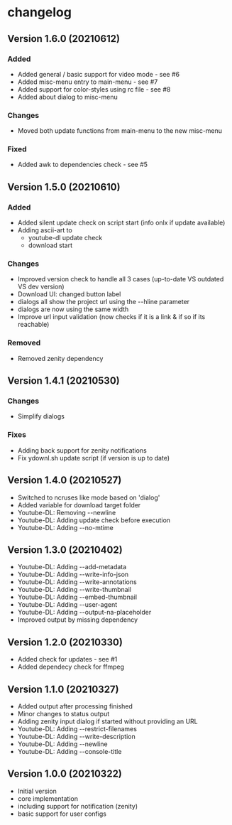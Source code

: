 # changelog

## Version 1.6.0 (20210612)
### Added
* Added general / basic support for video mode - see #6
* Added misc-menu entry to main-menu - see #7
* Added support for color-styles using rc file - see #8
* Added about dialog to misc-menu

### Changes
* Moved both update functions from main-menu to the new misc-menu

### Fixed
* Added awk to dependencies check - see #5



## Version 1.5.0 (20210610)
### Added
* Added silent update check on script start (info onlx if update available)
* Adding ascii-art to 
  * youtube-dl update check
  * download start

### Changes
* Improved version check to handle all 3 cases (up-to-date VS outdated VS dev version)
* Download UI: changed button label
* dialogs all show the project url using the --hline parameter
* dialogs are now using the same width
* Improve url input validation (now checks if it is a link & if so if its reachable)

### Removed
* Removed zenity dependency



## Version 1.4.1 (20210530)
### Changes
* Simplify dialogs 

### Fixes
* Adding back support for zenity notifications
* Fix ydownl.sh update script (if version is up to date)



## Version 1.4.0 (20210527)
* Switched to ncruses like mode based on 'dialog'
* Added variable for download target folder
* Youtube-DL: Removing --newline
* Youtube-DL: Adding update check before execution
* Youtube-DL: Adding --no-mtime



## Version 1.3.0 (20210402)
* Youtube-DL: Adding --add-metadata
* Youtube-DL: Adding --write-info-json
* Youtube-DL: Adding --write-annotations
* Youtube-DL: Adding --write-thumbnail
* Youtube-DL: Adding --embed-thumbnail
* Youtube-DL: Adding --user-agent
* Youtube-DL: Adding --output-na-placeholder
* Improved output by missing dependency


## Version 1.2.0 (20210330)
* Added check for updates - see #1
* Added dependecy check for ffmpeg

## Version 1.1.0 (20210327)
* Added output after processing finished
* Minor changes to status output
* Adding zenity input dialog if started without providing an URL
* Youtube-DL: Adding --restrict-filenames
* Youtube-DL: Adding --write-description
* Youtube-DL: Adding --newline
* Youtube-DL: Adding --console-title

## Version 1.0.0 (20210322)
* Initial version
* core implementation
* including support for notification (zenity)
* basic support for user configs